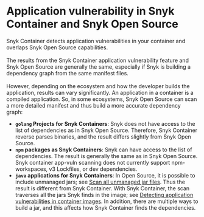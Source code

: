 # Application vulnerability in Snyk Container and Snyk Open Source

Snyk Container detects application vulnerabilities in your container and overlaps Snyk Open Source capabilities.\
\
The results from the Snyk Container application vulnerability feature and Snyk Open Source are generally the same, especially if Snyk is building a dependency graph from the same manifest files.\
\
However, depending on the ecosystem and how the developer builds the application, results can vary significantly. An application in a container is a compiled application. So, in some ecosystems, Snyk Open Source can scan a more detailed manifest and thus build a more accurate dependency graph:

* **`golang` Projects for Snyk Containers**: Snyk does not have access to the list of dependencies as in Snyk Open Source. Therefore, Snyk Container reverse parses binaries, and the result differs slightly from Snyk Open Source.
* **`npm` packages as Snyk Containers**: Snyk can have access to the list of dependencies. The result is generally the same as in Snyk Open Source. Snyk container app-vuln scanning does not currently support npm-workspaces, v3 Lockfiles, or dev dependencies.
* **`java` applications for Snyk Containers**: In Open Source, it is possible to include unmanaged jars; see [Scan all unmanaged jar files](../../../snyk-cli/scan-and-maintain-projects-using-the-cli/scan-all-unmanaged-jar-files.md). Thus the result is different from Snyk Container. With Snyk Container, the scan traverses all the jars Snyk finds in the image; see [Detecting application vulnerabilities in container images](../use-snyk-container-from-the-web-ui/detect-application-vulnerabilities-in-container-images.md). In addition, there are multiple ways to build a jar, and this affects how Snyk Container finds the dependencies.

